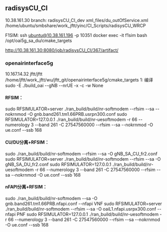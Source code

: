## radisysCU_CI
10.38.161.30
branch: radisysCU_CI_dev
xml_files/du_outOfService.xml
/home/ubuntu/smbshare/work_jftt/yinc/CI_Scripts/radisysCU_WRCP


F1SIM:
ssh ubuntu@10.38.161.196 -p 10351
docker exec -it f1sim bash
/opt/oai5g_sa_du/cmake_targets

http://10.38.161.30:8080/job/radisysCU_CI/367/artifact/

### openairinterface5g
10.167.14.32  jftt/jftt
/home/jftt/work_jftt/wu/jftt_git/openairinterface5g/cmake_targets
1: 编译 sudo -E ./build_oai --gNB --nrUE -x -c -w None
#### RFSIM：
sudo RFSIMULATOR=server ./ran_build/build/nr-softmodem --rfsim --sa --nokrnmod -O gnb.band261.tm1.66PRB.usrpn300.conf
sudo RFSIMULATOR=127.0.0.1 ./ran_build/build/nr-uesoftmodem -r 66 --numerology 3 --band 261 -C 27547560000 --rfsim --sa --nokrnmod -O ue.conf --ssb 168

#### CU/DU分离+RFSIM：
sudo ./ran_build/build/nr-softmodem --rfsim --sa -O gNB_SA_CU_fr2.conf
sudo RFSIMULATOR=server ./ran_build/build/nr-softmodem --rfsim --sa -O gNB_SA_DU_fr2.conf
sudo RFSIMULATOR=127.0.0.1 ./ran_build/build/nr-uesoftmodem -r 66 --numerology 3 --band 261 -C 27547560000 --rfsim --sa --nokrnmod -O ue.conf --ssb 168

#### nFAPI分离+RFSIM：
sudo ./ran_build/build/nr-softmodem --sa -O gnb.band261.tm1.66PRB.nfapi.conf --nfapi VNF
sudo RFSIMULATOR=server ./ran_build/build/nr-softmodem --rfsim --sa -O oaiL1.nfapi.usrpx300.conf --nfapi PNF
sudo RFSIMULATOR=127.0.0.1 ./ran_build/build/nr-uesoftmodem -r 66 --numerology 3 --band 261 -C 27547560000 --rfsim --sa --nokrnmod -O ue.conf --ssb 168